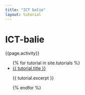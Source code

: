 ```yaml
---
title: "ICT balie"
layout: tutorial
---
```


# ICT-balie

{{page.activity}}

<ul id="tutorials-overview">
    {% for tutorial in site.tutorials %}
    <li class="bg-complement elevated-low rounded">
        <a href="{{site.baseurl}}{{ tutorial.url }}">{{ tutorial.title }}</a>
        <p>{{ tutorial.excerpt }}</p>
    </li>
    {% endfor %}
</ul>
